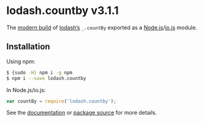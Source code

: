 # lodash.countby v3.1.1

The [modern build](https://github.com/lodash/lodash/wiki/Build-Differences) of [lodash’s](https://lodash.com/) `_.countBy` exported as a [Node.js](http://nodejs.org/)/[io.js](https://iojs.org/) module.

## Installation

Using npm:

```bash
$ {sudo -H} npm i -g npm
$ npm i --save lodash.countby
```

In Node.js/io.js:

```js
var countBy = require('lodash.countby');
```

See the [documentation](https://lodash.com/docs#countBy) or [package source](https://github.com/lodash/lodash/blob/3.1.1-npm-packages/lodash.countby) for more details.
